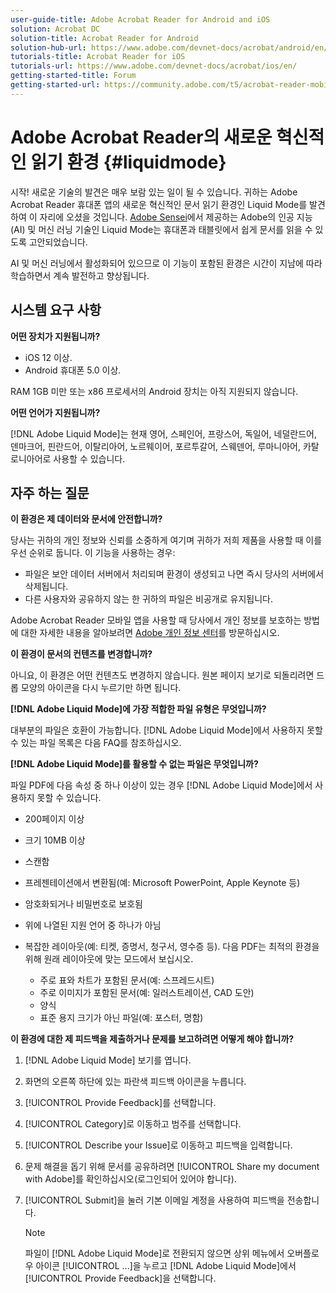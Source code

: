 ```yaml
---
user-guide-title: Adobe Acrobat Reader for Android and iOS
solution: Acrobat DC
solution-title: Acrobat Reader for Android
solution-hub-url: https://www.adobe.com/devnet-docs/acrobat/android/en/
tutorials-title: Acrobat Reader for iOS
tutorials-url: https://www.adobe.com/devnet-docs/acrobat/ios/en/
getting-started-title: Forum
getting-started-url: https://community.adobe.com/t5/acrobat-reader-mobile/bd-p/acrobat-reader-mobile?page=1&sort=latest_replies&filter=all
---
```


# Adobe Acrobat Reader의 새로운 혁신적인 읽기 환경 {#liquidmode}

시작! 새로운 기술의 발견은 매우 보람 있는 일이 될 수 있습니다. 귀하는 Adobe Acrobat Reader 휴대폰 앱의 새로운 혁신적인 문서 읽기 환경인 Liquid Mode를 발견하여 이 자리에 오셨을 것입니다. [Adobe Sensei](https://www.adobe.com/sensei.html)에서 제공하는 Adobe의 인공 지능(AI) 및 머신 러닝 기술인 Liquid Mode는 휴대폰과 태블릿에서 쉽게 문서를 읽을 수 있도록 고안되었습니다.

AI 및 머신 러닝에서 활성화되어 있으므로 이 기능이 포함된 환경은 시간이 지남에 따라 학습하면서 계속 발전하고 향상됩니다.

## 시스템 요구 사항

**어떤 장치가 지원됩니까?**

* iOS 12 이상.
* Android 휴대폰 5.0 이상. 

RAM 1GB 미만 또는 x86 프로세서의 Android 장치는 아직 지원되지 않습니다.

**어떤 언어가 지원됩니까?**

[!DNL Adobe Liquid Mode]는 현재 영어, 스페인어, 프랑스어, 독일어, 네덜란드어, 덴마크어, 핀란드어, 이탈리아어, 노르웨이어, 포르투갈어, 스웨덴어, 루마니아어, 카탈로니아어로 사용할 수 있습니다.

## 자주 하는 질문

**이 환경은 제 데이터와 문서에 안전합니까?**

당사는 귀하의 개인 정보와 신뢰를 소중하게 여기며 귀하가 저희 제품을 사용할 때 이를 우선 순위로 둡니다. 이 기능을 사용하는 경우:

* 파일은 보안 데이터 서버에서 처리되며 환경이 생성되고 나면 즉시 당사의 서버에서 삭제됩니다.
* 다른 사용자와 공유하지 않는 한 귀하의 파일은 비공개로 유지됩니다.

Adobe Acrobat Reader 모바일 앱을 사용할 때 당사에서 개인 정보를 보호하는 방법에 대한 자세한 내용을 알아보려면 [Adobe 개인 정보 센터](https://www.adobe.com/privacy.html)를 방문하십시오.

**이 환경이 문서의 컨텐츠를 변경합니까?**

아니요, 이 환경은 어떤 컨텐츠도 변경하지 않습니다. 원본 페이지 보기로 되돌리려면 드롭 모양의 아이콘을 다시 누르기만 하면 됩니다.

**[!DNL Adobe Liquid Mode]에 가장 적합한 파일 유형은 무엇입니까?**

대부분의 파일은 호환이 가능합니다. [!DNL Adobe Liquid Mode]에서 사용하지 못할 수 있는 파일 목록은 다음 FAQ를 참조하십시오. 

**[!DNL Adobe Liquid Mode]를 활용할 수 없는 파일은 무엇입니까?**

파일 PDF에 다음 속성 중 하나 이상이 있는 경우 [!DNL Adobe Liquid Mode]에서 사용하지 못할 수 있습니다.

* 200페이지 이상
* 크기 10MB 이상
* 스캔함
* 프레젠테이션에서 변환됨(예: Microsoft PowerPoint, Apple Keynote 등)
* 암호화되거나 비밀번호로 보호됨
* 위에 나열된 지원 언어 중 하나가 아님
* 복잡한 레이아웃(예: 티켓, 증명서, 청구서, 영수증 등). 다음 PDF는 최적의 환경을 위해 원래 레이아웃에 맞는 모드에서 보십시오.

    * 주로 표와 차트가 포함된 문서(예: 스프레드시트)
    * 주로 이미지가 포함된 문서(예: 일러스트레이션, CAD 도안)
    * 양식
    * 표준 용지 크기가 아닌 파일(예: 포스터, 명함)

**이 환경에 대한 제 피드백을 제출하거나 문제를 보고하려면 어떻게 해야 합니까?**

1. [!DNL Adobe Liquid Mode] 보기를 엽니다.
1. 화면의 오른쪽 하단에 있는 파란색 피드백 아이콘을 누릅니다.
1. [!UICONTROL Provide Feedback]를 선택합니다.
1. [!UICONTROL Category]로 이동하고 범주를 선택합니다.
1. [!UICONTROL Describe your Issue]로 이동하고 피드백을 입력합니다.
1. 문제 해결을 돕기 위해 문서를 공유하려면 [!UICONTROL Share my document with Adobe]를 확인하십시오(로그인되어 있어야 합니다).
1. [!UICONTROL Submit]을 눌러 기본 이메일 계정을 사용하여 피드백을 전송합니다.

   >[!NOTE]
   >
   >파일이 [!DNL Adobe Liquid Mode]로 전환되지 않으면 상위 메뉴에서 오버플로우 아이콘 [!UICONTROL ...]을 누르고 [!DNL Adobe Liquid Mode]에서 [!UICONTROL Provide Feedback]을 선택합니다.
